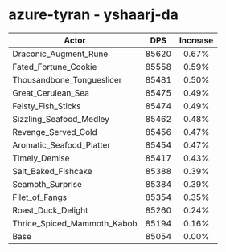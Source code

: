 # azure-tyran - yshaarj-da
| Actor | DPS | Increase |
|---|:---:|:---:|
|Draconic_Augment_Rune|85620|0.67%|
|Fated_Fortune_Cookie|85558|0.59%|
|Thousandbone_Tongueslicer|85481|0.50%|
|Great_Cerulean_Sea|85475|0.49%|
|Feisty_Fish_Sticks|85474|0.49%|
|Sizzling_Seafood_Medley|85462|0.48%|
|Revenge_Served_Cold|85456|0.47%|
|Aromatic_Seafood_Platter|85454|0.47%|
|Timely_Demise|85417|0.43%|
|Salt_Baked_Fishcake|85388|0.39%|
|Seamoth_Surprise|85384|0.39%|
|Filet_of_Fangs|85354|0.35%|
|Roast_Duck_Delight|85260|0.24%|
|Thrice_Spiced_Mammoth_Kabob|85194|0.16%|
|Base|85054|0.00%|
